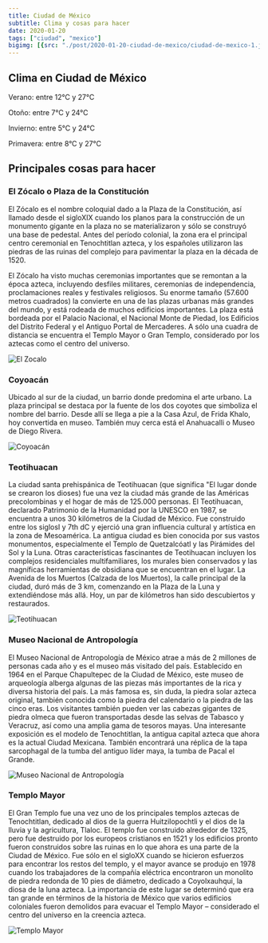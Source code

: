 ```yaml
---
title: Ciudad de México
subtitle: Clima y cosas para hacer
date: 2020-01-20
tags: ["ciudad", "mexico"]
bigimg: [{src: "./post/2020-01-20-ciudad-de-mexico/ciudad-de-mexico-1.jpg"}, {src: "./post/2020-01-20-ciudad-de-mexico/ciudad-de-mexico-2.jpg"}, {src: "./post/2020-01-20-ciudad-de-mexico/ciudad-de-mexico-3.jpg"}]
---
```


## Clima en Ciudad de México
Verano: entre 12°C y 27°C

Otoño: entre 7°C y 24°C

Invierno: entre 5°C y 24°C

Primavera: entre 8°C y 27°C


## Principales cosas para hacer

### El Zócalo o Plaza de la Constitución
El Zócalo es el nombre coloquial dado a la Plaza de la Constitución, así llamado desde el sigloXIX cuando los planos para la construcción de un monumento gigante en la plaza no se materializaron y sólo se construyó una base de pedestal. Antes del período colonial, la zona era el principal centro ceremonial en Tenochtitlan azteca, y los españoles utilizaron las piedras de las ruinas del complejo para pavimentar la plaza en la década de 1520.

El Zócalo ha visto muchas ceremonias importantes que se remontan a la época azteca, incluyendo desfiles militares, ceremonias de independencia, proclamaciones reales y festivales religiosos. Su enorme tamaño (57.600 metros cuadrados) la convierte en una de las plazas urbanas más grandes del mundo, y está rodeada de muchos edificios importantes. La plaza está bordeada por el Palacio Nacional, el Nacional Monte de Piedad, los Edificios del Distrito Federal y el Antiguo Portal de Mercaderes. A sólo una cuadra de distancia se encuentra el Templo Mayor o Gran Templo, considerado por los aztecas como el centro del universo.


![El Zocalo](./2020-01-20-ciudad-de-mexico-zocalo-plaza-constitucion.jpg)

### Coyoacán
Ubicado al sur de la ciudad, un barrio donde predomina el arte urbano. La plaza principal se destaca por la fuente de los dos coyotes que simboliza el nombre del barrio. Desde allí se llega a pie a la Casa Azul, de Frida Khalo, hoy convertida en museo. También muy cerca está el Anahuacalli o Museo de Diego Rivera.

![Coyoacán](./2020-01-20-ciudad-de-mexico-coyoacan.jpg)


### Teotihuacan
La ciudad santa prehispánica de Teotihuacan (que significa "El lugar donde se crearon los dioses) fue una vez la ciudad más grande de las Américas precolombinas y el hogar de más de 125.000 personas. El Teotihuacan, declarado Patrimonio de la Humanidad por la UNESCO en 1987, se encuentra a unos 30 kilómetros de la Ciudad de México. Fue construido entre los siglosI  y 7th  dC y ejerció una gran influencia cultural y artística en la zona de Mesoamérica. La antigua ciudad es bien conocida por sus vastos monumentos, especialmente el Templo de Quetzalcóatl y las Pirámides del Sol y la Luna.  Otras características fascinantes de Teotihuacan incluyen los complejos residenciales multifamiliares, los murales bien conservados y las magníficas herramientas de obsidiana que se encuentran en el lugar. La Avenida de los Muertos (Calzada de los Muertos), la calle principal de la ciudad, duró más de 3 km, comenzando en la Plaza de la Luna y extendiéndose más allá. Hoy, un par de kilómetros han sido descubiertos y restaurados.

![Teotihuacan](./2020-01-20-mexico-teotihuacan.jpg)

### Museo Nacional de Antropología
El Museo Nacional de Antropología de México atrae a más de 2 millones de personas cada año y es el museo más visitado del país. Establecido en 1964 en el Parque Chapultepec de la Ciudad de México, este museo de arqueología alberga algunas de las piezas más importantes de la rica y diversa historia del país.  La más famosa es, sin duda, la piedra solar azteca original, también conocida como la piedra del calendario o la piedra de las cinco eras. Los visitantes también pueden ver las cabezas gigantes de piedra olmeca que fueron transportadas desde las selvas de Tabasco y Veracruz, así como una amplia gama de tesoros mayas.  Una interesante exposición es el modelo de Tenochtitlan, la antigua capital azteca que ahora es la actual Ciudad Mexicana. También encontrará una réplica de la tapa sarcophagal de la tumba del antiguo líder maya, la tumba de Pacal el Grande.

![Museo Nacional de Antropología](./2020-01-20-ciudad-de-mexico-museo-nacional-de-antropologia.jpg)

### Templo Mayor
El Gran Templo fue una vez uno de los principales templos aztecas de Tenochtitlan, dedicado al dios de la guerra Huitzilopochtli y el dios de la lluvia y la agricultura, Tlaloc.  El templo fue construido alrededor de 1325, pero fue destruido por los europeos cristianos en 1521 y los edificios pronto fueron construidos sobre las ruinas en lo que ahora es una parte de la Ciudad de México. Fue sólo en el sigloXX  cuando se hicieron esfuerzos para encontrar los restos del templo, y el mayor avance se produjo en 1978 cuando los trabajadores de la compañía eléctrica encontraron un monolito de piedra redonda de 10 pies de diámetro, dedicado a Coyolxauhqui, la diosa de la luna azteca.  La importancia de este lugar se determinó que era tan grande en términos de la historia de México que varios edificios coloniales fueron demolidos para evacuar el Templo Mayor – considerado el centro del universo en la creencia azteca.

![Templo Mayor](./2020-01-20-ciudad-de-mexico-templo-mayor.jpeg)
